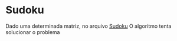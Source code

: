 # Sudoku

Dado uma determinada matriz, no arquivo [Sudoku](https://github.com/Josuebmota/Sudoku/blob/master/Sudoku.java)
O algoritmo tenta solucionar o problema
